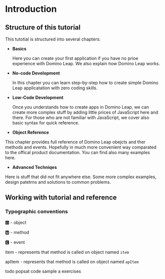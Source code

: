 # Introduction

## Structure of this tutorial

This tutotial is structured into several chapters:

- **Basics**

  Here you can create your first application if you have no prioe experience with Domino Leap. We also explain how
  Domino Leap works.

- **No-code Development**

  In this chapter you can learn step-by-step how to create simple Domino Leap applicatation with zero coding skills.

- **Low-Code Development**

  Once you understands how to create apps in Domino Leap, we can create more complex stuff by adding little prices of
  JavaScript here and there. For those who are not familiar with JavaScript, we cover also basic syntax for quick
  reference.

- **Object Reference**

This chapter provides full reference of Domino Leap obejcts and ther methods and events. Hopefully in much more
convenient way comparated to the offical product documentation. You can find also many examples here.

- **Advanced Techniqes**

Here is stuff that did not fit anywhere else. Some more complex examples, design patetrns and solutions to common
problems.

## Working with tutorial and reference

### Typographic conventions

&#127358; - object

&#127356; - method

&#127348; - event

<Badge type="tip">item</Badge> - represents that method is called on object named `item`<br>

<Badge type="warning">apItem</Badge> - represents that method is called on object named `apItem`

todo popsat code sample a exercises

###
